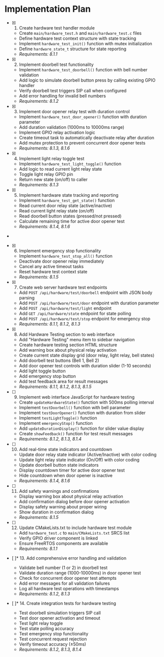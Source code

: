 # Implementation Plan

- [x] 1. Create hardware test handler module





  - Create `main/hardware_test.h` and `main/hardware_test.c` files
  - Define hardware test context structure with state tracking
  - Implement `hardware_test_init()` function with mutex initialization
  - Define `hardware_state_t` structure for state reporting
  - _Requirements: 8.1.1_

- [x] 2. Implement doorbell test functionality




  - Implement `hardware_test_doorbell()` function with bell number validation
  - Add logic to simulate doorbell button press by calling existing GPIO handler
  - Verify doorbell test triggers SIP call when configured
  - Add error handling for invalid bell numbers
  - _Requirements: 8.1.2_

- [x] 3. Implement door opener relay test with duration control





  - Implement `hardware_test_door_opener()` function with duration parameter
  - Add duration validation (1000ms to 10000ms range)
  - Implement GPIO relay activation logic
  - Create timeout task to automatically deactivate relay after duration
  - Add mutex protection to prevent concurrent door opener tests
  - _Requirements: 8.1.3, 8.1.6_

- [x] 4. Implement light relay toggle test





  - Implement `hardware_test_light_toggle()` function
  - Add logic to read current light relay state
  - Toggle light relay GPIO pin
  - Return new state (on/off) to caller
  - _Requirements: 8.1.3_

- [x] 5. Implement hardware state tracking and reporting





  - Implement `hardware_test_get_state()` function
  - Read current door relay state (active/inactive)
  - Read current light relay state (on/off)
  - Read doorbell button states (pressed/not pressed)
  - Calculate remaining time for active door opener test
  - _Requirements: 8.1.4, 8.1.6_
-

- [x] 6. Implement emergency stop functionality




  - Implement `hardware_test_stop_all()` function
  - Deactivate door opener relay immediately
  - Cancel any active timeout tasks
  - Reset hardware test context state
  - _Requirements: 8.1.5_

- [x] 7. Create web server hardware test endpoints





  - Add `POST /api/hardware/test/doorbell` endpoint with JSON body parsing
  - Add `POST /api/hardware/test/door` endpoint with duration parameter
  - Add `POST /api/hardware/test/light` endpoint
  - Add `GET /api/hardware/state` endpoint for state polling
  - Add `POST /api/hardware/test/stop` endpoint for emergency stop
  - _Requirements: 8.1.1, 8.1.2, 8.1.3_

- [x] 8. Add Hardware Testing section to web interface





  - Add "Hardware Testing" menu item to sidebar navigation
  - Create hardware testing section HTML structure
  - Add warning box about physical relay activation
  - Create current state display grid (door relay, light relay, bell states)
  - Add doorbell test buttons (Bell 1, Bell 2)
  - Add door opener test controls with duration slider (1-10 seconds)
  - Add light toggle button
  - Add emergency stop button
  - Add test feedback area for result messages
  - _Requirements: 8.1.1, 8.1.2, 8.1.3, 8.1.5_

- [ ] 9. Implement web interface JavaScript for hardware testing
  - Create `updateHardwareState()` function with 500ms polling interval
  - Implement `testDoorbell()` function with bell parameter
  - Implement `testDoorOpener()` function with duration from slider
  - Implement `testLightToggle()` function
  - Implement `emergencyStop()` function
  - Add `updateDurationDisplay()` function for slider value display
  - Create `showFeedback()` function for test result messages
  - _Requirements: 8.1.2, 8.1.3, 8.1.4_

- [ ] 10. Add real-time state indicators and countdown
  - Update door relay state indicator (Active/Inactive) with color coding
  - Update light relay state indicator (On/Off) with color coding
  - Update doorbell button state indicators
  - Display countdown timer for active door opener test
  - Hide countdown when door opener is inactive
  - _Requirements: 8.1.4, 8.1.6_

- [ ] 11. Add safety warnings and confirmations
  - Display warning box about physical relay activation
  - Add confirmation dialog before door opener activation
  - Display safety warning about proper wiring
  - Show duration in confirmation dialog
  - _Requirements: 8.1.5_

- [ ] 12. Update CMakeLists.txt to include hardware test module
  - Add `hardware_test.c` to `main/CMakeLists.txt` SRCS list
  - Verify GPIO driver component is linked
  - Ensure FreeRTOS components are available
  - _Requirements: 8.1.1_

- [ ]* 13. Add comprehensive error handling and validation
  - Validate bell number (1 or 2) in doorbell test
  - Validate duration range (1000-10000ms) in door opener test
  - Check for concurrent door opener test attempts
  - Add error messages for all validation failures
  - Log all hardware test operations with timestamps
  - _Requirements: 8.1.2, 8.1.3_

- [ ]* 14. Create integration tests for hardware testing
  - Test doorbell simulation triggers SIP call
  - Test door opener activation and timeout
  - Test light relay toggle
  - Test state polling accuracy
  - Test emergency stop functionality
  - Test concurrent request rejection
  - Verify timeout accuracy (±50ms)
  - _Requirements: 8.1.2, 8.1.3, 8.1.4_
